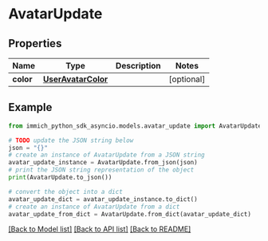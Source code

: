 # AvatarUpdate


## Properties

Name | Type | Description | Notes
------------ | ------------- | ------------- | -------------
**color** | [**UserAvatarColor**](UserAvatarColor.md) |  | [optional] 

## Example

```python
from immich_python_sdk_asyncio.models.avatar_update import AvatarUpdate

# TODO update the JSON string below
json = "{}"
# create an instance of AvatarUpdate from a JSON string
avatar_update_instance = AvatarUpdate.from_json(json)
# print the JSON string representation of the object
print(AvatarUpdate.to_json())

# convert the object into a dict
avatar_update_dict = avatar_update_instance.to_dict()
# create an instance of AvatarUpdate from a dict
avatar_update_from_dict = AvatarUpdate.from_dict(avatar_update_dict)
```
[[Back to Model list]](../README.md#documentation-for-models) [[Back to API list]](../README.md#documentation-for-api-endpoints) [[Back to README]](../README.md)


